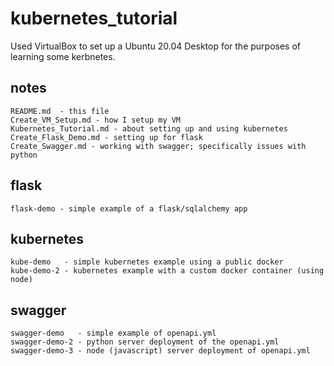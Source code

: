 # kubernetes_tutorial

Used VirtualBox to set up a Ubuntu 20.04 Desktop for the purposes of learning some kerbnetes. 

## notes
```
README.md  - this file
Create_VM_Setup.md - how I setup my VM
Kubernetes_Tutorial.md - about setting up and using kubernetes
Create_Flask_Demo.md - setting up for flask
Create_Swagger.md - working with swagger; specifically issues with python
```

## flask
```
flask-demo - simple example of a flask/sqlalchemy app
```

## kubernetes
```
kube-demo   - simple kubernetes example using a public docker
kube-demo-2 - kubernetes example with a custom docker container (using node)
```

## swagger
```
swagger-demo   - simple example of openapi.yml
swagger-demo-2 - python server deployment of the openapi.yml 
swagger-demo-3 - node (javascript) server deployment of openapi.yml
```
